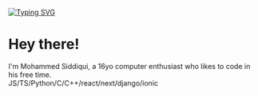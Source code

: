 [![Typing SVG](https://readme-typing-svg.demolab.com?font=Anton&size=30&pause=1000&center=true&vCenter=true&width=435&lines=I'm+Mohammed;A.K.A+Kingerious;Javascript+Wizzard;Avg.+Python+Enjoyer;CC4L)](https://git.io/typing-svg)

# Hey there!

I'm Mohammed Siddiqui, a 16yo computer enthusiast who likes to code in his free time.    
JS/TS/Python/C/C++/react/next/django/ionic
